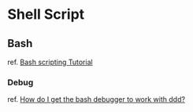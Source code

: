 
# Shell Script

## Bash
ref. [Bash scripting Tutorial](http://linuxconfig.org/bash-scripting-tutorial)

### Debug
ref. [How do I get the bash debugger to work with ddd?](http://askubuntu.com/questions/156906/how-do-i-get-the-bash-debugger-to-work-with-ddd/178692#178692)


